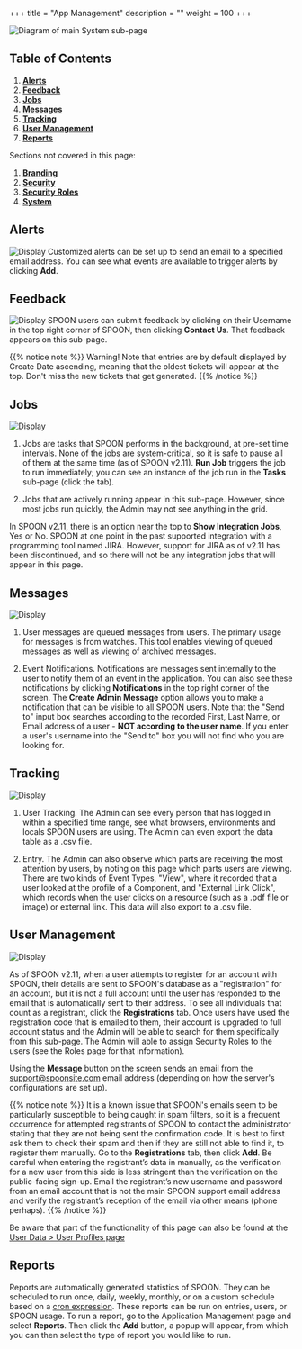 +++
title = "App Management"
description = ""
weight = 100
+++

![Diagram of main System sub-page](/images/AppAdmin/AppManageMapping.png)

## Table of Contents

1. [**Alerts**](/applicationadmin/applicationmanagement/#alerts)
2. [**Feedback**](/applicationadmin/applicationmanagement/#feedback)
3. [**Jobs**](/applicationadmin/applicationmanagement/#jobs)
4. [**Messages**](/applicationadmin/applicationmanagement/#messages)
5. [**Tracking**](/applicationadmin/applicationmanagement/#tracking)
6. [**User Management**](/applicationadmin/applicationmanagement/#user-management)
7. [**Reports**](/applicationadmin/applicationmanagement/#reports)

Sections not covered in this page:

1. [**Branding**](/applicationadmin/branding/)
1. [**Security**](/applicationadmin/securityroles/)
1. [**Security Roles**](/applicationadmin/securityroles/)
1. [**System**](/applicationadmin/system/)

## Alerts

![ Display](/images/AppAdmin/Alerts.png)
Customized alerts can be set up to send an email to a specified email address. You can see what events are available to trigger alerts by clicking **Add**.

## Feedback

![ Display](/images/AppAdmin/Feedback.png)
SPOON users can submit feedback by clicking on their Username in the top right corner of SPOON, then clicking **Contact Us**. That feedback appears on this sub-page.

{{% notice note %}}
Warning! Note that entries are by default displayed by Create Date ascending, meaning that the oldest tickets will appear at the top. Don't miss the new tickets that get generated.
{{% /notice %}}

## Jobs

![Display](/images/AppAdmin/Jobs.png)

1. Jobs are tasks that SPOON performs in the background, at pre-set time intervals. None of the jobs are system-critical, so it is safe to pause all of them at the same time (as of SPOON v2.11). **Run Job** triggers the job to run immediately; you can see an instance of the job run in the **Tasks** sub-page (click the tab).

2. Jobs that are actively running appear in this sub-page. However, since most jobs run quickly, the Admin may not see anything in the grid.

In SPOON v2.11, there is an option near the top to **Show Integration Jobs**, Yes or No. SPOON at one point in the past supported integration with a programming tool named JIRA. However, support for JIRA as of v2.11 has been discontinued, and so there will not be any integration jobs that will appear in this page.

## Messages

![ Display](/images/AppAdmin/Message.png)

1. User messages are queued messages from users. The primary usage for messages is from watches. This tool enables viewing of queued messages as well as viewing of archived messages.

2. Event Notifications. Notifications are messages sent internally to the user to notify them of an event in the application. You can also see these notifications by clicking **Notifications** in the top right corner of the screen. The **Create Admin Message** option allows you to make a notification that can be visible to all SPOON users. Note that the "Send to" input box searches according to the recorded First, Last Name, or Email address of a user - __NOT according to the user name__. If you enter a user's username into the "Send to" box you will not find who you are looking for.

## Tracking

![ Display](/images/AppAdmin/Tracking.png)

1. User Tracking. The Admin can see every person that has logged in within a specified time range, see what browsers, environments and locals SPOON users are using. The Admin can even export the data table as a .csv file.

2. Entry. The Admin can also observe which parts are receiving the most attention by users, by noting on this page which parts users are viewing. There are two kinds of Event Types, "View", where it recorded that a user looked at the profile of a Component, and "External Link Click", which records when the user clicks on a resource (such as a .pdf file or image) or external link. This data will also export to a .csv file.

## User Management

![ Display](/images/AppAdmin/UserManagement.png)

As of SPOON v2.11, when a user attempts to register for an account with SPOON, their details are sent to SPOON's database as a "registration" for an account, but it is not a full account until the user has responded to the email that is automatically sent to their address. To see all individuals that count as a registrant, click the **Registrations** tab. Once users have used the registration code that is emailed to them, their account is upgraded to full account status and the Admin will be able to search for them specifically from this sub-page. The Admin will able to assign Security Roles to the users (see the Roles page for that information).

Using the **Message** button on the screen sends an email from the support@spoonsite.com email address (depending on how the server's configurations are set up).

{{% notice note %}}
It is a known issue that SPOON's emails seem to be particularly susceptible to being caught in spam filters, so it is a frequent occurrence for attempted registrants of SPOON to contact the administrator stating that they are not being sent the confirmation code. It is best to first ask them to check their spam and then if they are still not able to find it, to register them manually. Go to the **Registrations** tab, then click **Add**. Be careful when entering the registrant’s data in manually, as the verification for a new user from this side is less stringent than the verification on the public-facing sign-up. Email the registrant’s new username and password from an email account that is not the main SPOON support email address and verify the registrant’s reception of the email via other means (phone perhaps).
{{% /notice %}}

Be aware that part of the functionality of this page can also be found at the [User Data > User Profiles page](/applicationadmin/userdata/#UserProfiles)

## Reports

Reports are automatically generated statistics of SPOON. They can be scheduled to run once, daily, weekly, monthly, or on a custom schedule based on a [cron expression](https://www.freeformatter.com/cron-expression-generator-quartz.html). These reports can be run on entries, users, or SPOON usage. To run a report, go to the Application Management page and select **Reports**. Then click the **Add** button, a popup will appear, from which you can then select the type of report you would like to run.
